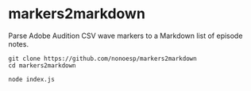 # markers2markdown
Parse Adobe Audition CSV wave markers to a Markdown list of episode notes.

	git clone https://github.com/nonoesp/markers2markdown
	cd markers2markdown

	node index.js